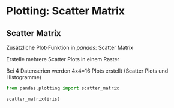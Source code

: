 # Plotting: Scatter Matrix

## Scatter Matrix

Zusätzliche Plot-Funktion in _pandas_: Scatter Matrix

Erstelle mehrere Scatter Plots in einem Raster

Bei 4 Datenserien werden 4x4=16 Plots erstellt (Scatter Plots und Histogramme)

```py
from pandas.plotting import scatter_matrix

scatter_matrix(iris)
```
